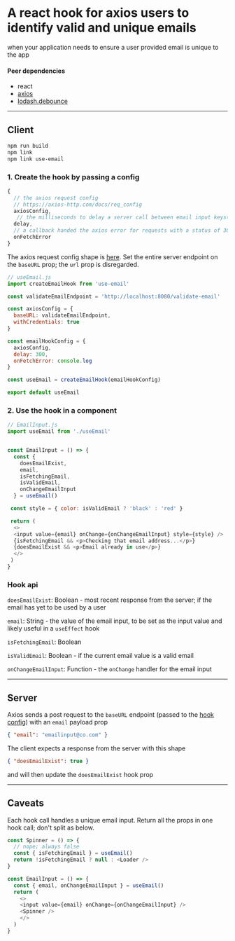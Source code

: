 # A react hook for axios users to identify valid and unique emails

when your application needs to ensure a user provided email is unique to the app

#### Peer dependencies 

- react  
- [axios](https://axios-http.com/)
- [lodash.debounce](https://www.npmjs.com/package/lodash.debounce)

---

## Client

```bash
npm run build 
npm link 
npm link use-email
```

### 1. Create the hook by passing a config
```javascript 
{
  // the axios request config
  // https://axios-http.com/docs/req_config
  axiosConfig,
   // the milliseconds to delay a server call between email input keystrokes
  delay,
  // a callback handed the axios error for requests with a status of 300+; defaults to console.log
  onFetchError
}

```
The axios request config shape is [here](https://axios-http.com/docs/req_config). Set the entire server endpoint on the `baseURL` prop; the `url` prop is disregarded.

```javascript
// useEmail.js
import createEmailHook from 'use-email'

const validateEmailEndpoint = 'http://localhost:8080/validate-email'

const axiosConfig = {
  baseURL: validateEmailEndpoint,
  withCredentials: true
}

const emailHookConfig = {
  axiosConfig,
  delay: 300,
  onFetchError: console.log
}

const useEmail = createEmailHook(emailHookConfig)

export default useEmail
```

### 2. Use the hook in a component

```javascript
// EmailInput.js
import useEmail from './useEmail'


const EmailInput = () => {
  const {
    doesEmailExist,
    email,
    isFetchingEmail,
    isValidEmail,
    onChangeEmailInput
  } = useEmail()

 const style = { color: isValidEmail ? 'black' : 'red' }

 return (
  <>
  <input value={email} onChange={onChangeEmailInput} style={style} />
  {isFetchingEmail && <p>Checking that email address...</p>}
  {doesEmailExist && <p>Email already in use</p>}
  </>
 )
}
```

### Hook api 

`doesEmailExist`: Boolean - most recent response from the server; if the email has yet to be used by a user

`email`: String - the value of the email input, to be set as the input value and likely useful in a `useEffect` hook

`isFetchingEmail`: Boolean

`isValidEmail`: Boolean - if the current email value is a valid email 

`onChangeEmailInput`: Function - the `onChange` handler for the email input

---

## Server

Axios sends a post request to the `baseURL` endpoint (passed to the [hook config](https://github.com/crshmk/use-email#1-create-the-hook-by-passing-a-config)) with an `email` payload prop
```json
{ "email": "emailinput@co.com" }
```

The client expects a response from the server with this shape 
```json
{ "doesEmailExist": true }
```
and will then update the `doesEmailExist` hook prop 


---

## Caveats 

Each hook call handles a unique email input. Return all the props in one hook call; don't split as below. 

```javascript
const Spinner = () => {
  // nope; always false
  const { isFetchingEmail } = useEmail()
  return !isFetchingEmail ? null : <Loader />
}

const EmailInput = () => {
  const { email, onChangeEmailInput } = useEmail()
  return (
    <>
    <input value={email} onChange={onChangeEmailInput} />
    <Spinner />
    </>
  ) 
}
```